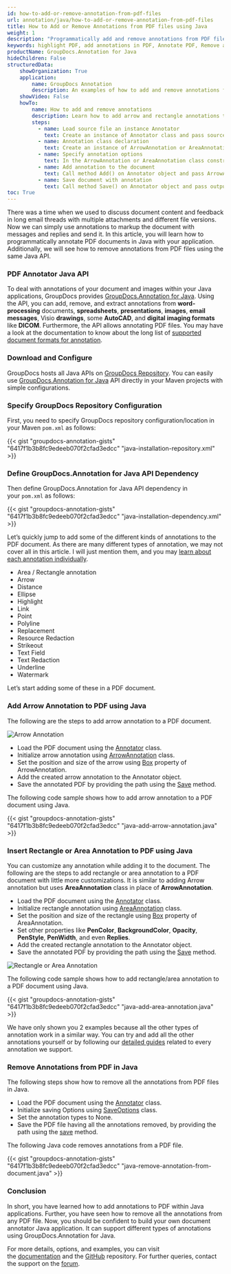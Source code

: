 ```yaml
---
id: how-to-add-or-remove-annotation-from-pdf-files
url: annotation/java/how-to-add-or-remove-annotation-from-pdf-files
title: How to Add or Remove Annotations from PDF files using Java
weight: 1
description: "Programmatically add and remove annotations from PDF files. Add arrow, rectangle annotations and more using Java API."
keywords: highlight PDF, add annotations in PDF, Annotate PDF, Remove annotations from PDF, 
productName: GroupDocs.Annotation for Java
hideChildren: False
structuredData:
    showOrganization: True
    application:    
        name: GroupDocs Annotation
        description: An examples of how to add and remove annotations from PDF documents. Add arrow, rectangle annotations and more using Java API.
    showVideo: False
    howTo:
        name: How to add and remove annotations
        description: Learn how to add arrow and rectangle annotations to the PDF document
        steps:
          - name: Load source file an instance Annotator
            text: Create an instance of Annotator class and pass source file path as a constructor parameter. You may specify absolute or relative file path as per your requirements. 
          - name: Annotation class declaration
            text: Create an instance of ArrowAnnotation or AreaAnnotation class.
          - name: Specify annotation options 
            text: In the ArrowAnnotation or AreaAnnotation class constructor pass parameters.
          - name: Add annotation to the document
            text: Call method Add() on Annotator object and pass ArrowAnnotation or AreaAnnotation instance there.
          - name: Save document with annotation
            text: Call method Save() on Annotator object and pass output file destination there.
toc: True
---
```


There was a time when we used to discuss document content and feedback in long email threads with multiple attachments and different file versions. Now we can simply use annotations to markup the document with messages and replies and send it. In this article, you will learn how to programmatically annotate PDF documents in Java with your application. Additionally, we will see how to remove annotations from PDF files using the same Java API.

### PDF Annotator Java API

To deal with annotations of your document and images within your Java applications, GroupDocs provides [GroupDocs.Annotation for Java](https://products.groupdocs.com/annotation/java). Using the API, you can add, remove, and extract annotations from **word-processing** documents, **spreadsheets**, **presentations**, **images**, **email messages**, Visio **drawings**, some **AutoCAD**, and **digital imaging formats** like **DICOM**. Furthermore, the API allows annotating PDF files. You may have a look at the documentation to know about the long list of [supported document formats for annotation](https://docs.groupdocs.com/annotation/java/supported-document-formats/).

### Download and Configure

GroupDocs hosts all Java APIs on [GroupDocs Repository](https://repository.groupdocs.com/). You can easily use [GroupDocs.Annotation for Java](https://artifact.groupdocs.com/webapp/#/artifacts/browse/tree/General/repo/com/groupdocs/groupdocs-annotation) API directly in your Maven projects with simple configurations.

### Specify GroupDocs Repository Configuration

First, you need to specify GroupDocs repository configuration/location in your Maven `pom.xml` as follows: 

{{< gist "groupdocs-annotation-gists" "6417f1b3b8fc9edeeb070f2cfad3edcc" "java-installation-repository.xml" >}}

### Define GroupDocs.Annotation for Java API Dependency

Then define GroupDocs.Annotation for Java API dependency in your `pom.xml` as follows:

{{< gist "groupdocs-annotation-gists" "6417f1b3b8fc9edeeb070f2cfad3edcc" "java-installation-dependency.xml" >}}

Let’s quickly jump to add some of the different kinds of annotations to the PDF document. As there are many different types of annotation, we may not cover all in this article. I will just mention them, and you may [learn about each annotation individually](https://docs.groupdocs.com/annotation/java/add-annotation-to-the-document/).

*   Area / Rectangle annotation
*   Arrow
*   Distance
*   Ellipse
*   Highlight
*   Link
*   Point
*   Polyline
*   Replacement
*   Resource Redaction
*   Strikeout
*   Text Field
*   Text Redaction
*   Underline
*   Watermark
    
Let’s start adding some of these in a PDF document.

### Add Arrow Annotation to PDF using Java

The following are the steps to add arrow annotation to a PDF document.

![Arrow Annotation](/annotation/java/images/add-arrow-annotation.png)

*   Load the PDF document using the [Annotator](https://apireference.groupdocs.com/annotation/java/com.groupdocs.annotation/Annotator) class.
*   Initialize arrow annotation using [ArrowAnnotation](https://apireference.groupdocs.com/annotation/java/groupdocs.annotation.models.annotationmodels/arrowannotation) class.
*   Set the position and size of the arrow using [Box](https://apireference.groupdocs.com/annotation/java/groupdocs.annotation.models.annotationmodels/arrowannotation/properties/box) property of ArrowAnnotation.
*   Add the created arrow annotation to the Annotator object.
*   Save the annotated PDF by providing the path using the [Save](https://apireference.groupdocs.com/annotation/java/groupdocs.annotation/annotator/methods/save) method.


The following code sample shows how to add arrow annotation to a PDF document using Java.

{{< gist "groupdocs-annotation-gists" "6417f1b3b8fc9edeeb070f2cfad3edcc" "java-add-arrow-annotation.java" >}}

### Insert Rectangle or Area Annotation to PDF using Java

You can customize any annotation while adding it to the document. The following are the steps to add rectangle or area annotation to a PDF document with little more customizations. It is similar to adding Arrow annotation but uses **AreaAnnotation** class in place of **ArrowAnnotation**.

*   Load the PDF document using the [Annotator](https://apireference.groupdocs.com/annotation/java/com.groupdocs.annotation/Annotator) class.
*   Initialize rectangle annotation using [AreaAnnotation](https://apireference.groupdocs.com/annotation/java/groupdocs.annotation.models.annotationmodels/areaannotation) class.
*   Set the position and size of the rectangle using [Box](https://apireference.groupdocs.com/annotation/java/groupdocs.annotation.models.annotationmodels/areaannotation/properties/box) property of AreaAnnotation.
*   Set other properties like **PenColor**, **BackgroundColor**, **Opacity**, **PenStyle**, **PenWidth**, and even **Replies**.
*   Add the created rectangle annotation to the Annotator object.
*   Save the annotated PDF by providing the path using the [Save](https://apireference.groupdocs.com/annotation/java/groupdocs.annotation/annotator/methods/save) method.

![Rectangle or Area Annotation](/annotation/java/images/add-area-annotation.png)

The following code sample shows how to add rectangle/area annotation to a PDF document using Java.

{{< gist "groupdocs-annotation-gists" "6417f1b3b8fc9edeeb070f2cfad3edcc" "java-add-area-annotation.java" >}}

We have only shown you 2 examples because all the other types of annotation work in a similar way. You can try and add all the other annotations yourself or by following our [detailed guides](https://docs.groupdocs.com/annotation/java/add-annotation-to-the-document/) related to every annotation we support.

### Remove Annotations from PDF in Java

The following steps show how to remove all the annotations from PDF files in Java.

*   Load the PDF document using the [Annotator](https://apireference.groupdocs.com/annotation/java/com.groupdocs.annotation/Annotator) class.
*   Initialize saving Options using [SaveOptions](https://apireference.groupdocs.com/annotation/java/groupdocs.annotation.options/saveoptions) class.
*   Set the annotation types to None.
*   Save the PDF file having all the annotations removed, by providing the path using the [save](https://apireference.groupdocs.com/annotation/java/groupdocs.annotation/annotator/methods/save) method.

The following Java code removes annotations from a PDF file.

{{< gist "groupdocs-annotation-gists" "6417f1b3b8fc9edeeb070f2cfad3edcc" "java-remove-annotation-from-document.java" >}}

### Conclusion 

In short, you have learned how to add annotations to PDF within Java applications. Further, you have seen how to remove all the annotations from any PDF file. Now, you should be confident to build your own document annotator Java application. It can support different types of annotations using GroupDocs.Annotation for Java.

For more details, options, and examples, you can visit the [documentation](https://docs.groupdocs.com/annotation/java/) and the [GitHub](https://github.com/groupdocs-annotation) repository. For further queries, contact the support on the [forum](https://forum.groupdocs.com/).

